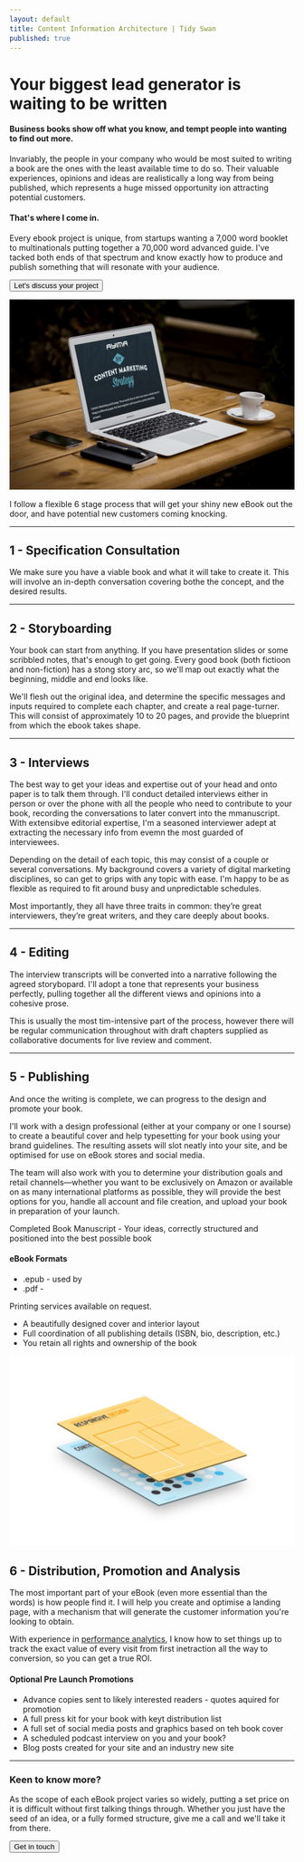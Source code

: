 ```yaml
---
layout: default
title: Content Information Architecture | Tidy Swan
published: true
---
```

# Your biggest lead generator is waiting to be written

#### Business books show off what you know, and tempt people into wanting to find out more.

Invariably, the people in your company who would be most suited to writing a book are the ones with the least available time to do so. Their valuable experiences, opinions and ideas are realistically a long way from being published, which represents a huge missed opportunity ion attracting potential customers.

#### That's where I come in.

Every ebook project is unique, from startups wanting a 7,000 word booklet to multinationals putting together a 70,000 word advanced guide. I've tacked both ends of that spectrum and know exactly how to produce and publish something that will resonate with your audience.

<a href="/contact"><button class="button">Let's discuss your project</button></a>

![diy-content-marketing-strategy.jpg](/assets/img/diy-content-marketing-strategy.jpg)

I follow a flexible 6 stage process that will get your shiny new eBook out the door, and have potential new customers coming knocking.

---
## 1 - Specification Consultation

We make sure you have a viable book and what it will take to create it. This will involve an in-depth conversation covering bothe the concept, and the desired results.

---
## 2 - Storyboarding

Your book can start from anything. If you have presentation slides or some scribbled notes, that's enough to get going. Every good book (both fictioon and non-fiction) has a stong story arc, so we'll map out exactly what the beginning, middle and end looks like.

We'll flesh out the original idea, and determine the specific messages and inputs required to complete each chapter, and create a real page-turner. This will consist of approximately 10 to 20 pages, and provide the blueprint from which the ebook takes shape.

---
## 3 - Interviews

The best way to get your ideas and expertise out of your head and onto paper is to talk them through. I'll conduct detailed interviews either in person or over the phone with all the people who need to contribute to your book, recording the conversations to later convert into the mmanuscript. With extensibve editorial expertise, I'm a seasoned interviewer adept at extracting the necessary info from evemn the most guarded of interviewees.

Depending on the detail of each topic, this may consist of a couple or several conversations. My background covers a variety of digital marketing disciplines, so can get to grips with any topic with ease. I'm happy to be as flexible as required to fit around busy and unpredictable schedules.

Most importantly, they all have three traits in common: they’re great interviewers, they’re great writers, and they care deeply about books.

---
## 4 - Editing

The interview transcripts will be converted into a narrative following the agreed storybopard. I'll adopt a tone that represents your business perfectly, pulling together all the different views and opinions into a cohesive prose.

This is usually the most tim-intensive part of the process, however there will be regular communication throughout with draft chapters supplied as collaborative documents for live review and comment.

---
## 5 - Publishing

And once the writing is complete, we can progress to the design and promote your book.

I'll work with a design professional (either at your company or one I sourse) to create a beautiful cover and help typesetting for your book using your brand guidelines. The resulting assets will slot neatly into your site, and be optimised for use on eBook stores and social media.

The team will also work with you to determine your distribution goals and retail channels—whether you want to be exclusively on Amazon or available on as many international platforms as possible, they will provide the best options for you, handle all account and file creation, and upload your book in preparation of your launch.

Completed Book Manuscript - Your ideas, correctly structured and positioned into the best possible book

#### eBook Formats 

- .epub - used by 
- .pdf - 

Printing services available on request.

- A beautifully designed cover and interior layout
- Full coordination of all publishing details (ISBN, bio, description, etc.)
- You retain all rights and ownership of the book

![ebooks.png](/assets/img/ebooks.png)

## 6 - Distribution, Promotion and Analysis

The most important part of your eBook (even more essential than the words) is how people find it. I will help you create and optimise a landing page, with a mechanism that will generate the customer information you're looking to obtain.

With experience in [performance analytics](/consultancy/performance-analytics/), I know how to set things up to track the exact value of every visit from first inetraction all the way to conversion, so you can get a true ROI.

#### Optional Pre Launch Promotions
- Advance copies sent to likely interested readers - quotes aquired for promotion
- A full press kit for your book with keyt distribution list
- A full set of social media posts and graphics based on teh book cover
- A scheduled podcast interview on you and your book?
- Blog posts created for your site and an industry new site

---
### Keen to know more?

As the scope of each eBook project varies so widely, putting a set price on it is difficult without first talking things through. Whether you just have the seed of an idea, or a fully formed structure, give me a call and we'll take it from there.

<a href="/contact"><button class="button">Get in touch</button></a>
